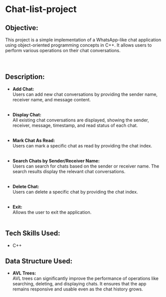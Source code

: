# Chat-list-project


## **Objective:**<br>  
This project is a simple implementation of a WhatsApp-like chat application using object-oriented programming concepts in C++. It allows users to perform various operations on their chat conversations.  
<br><br>


## **Description:**<br>
* **Add Chat:**<br>
Users can add new chat conversations by providing the sender name, receiver name, and message content. <br><br>

* **Display Chat:**<br>
All existing chat conversations are displayed, showing the sender, receiver, message, timestamp, and read status of each chat. <br><br>

* **Mark Chat As Read:**<br>
Users can mark a specific chat as read by providing the chat index. <br><br>

* **Search Chats by Sender/Receiver Name:**<br>
Users can search for chats based on the sender or receiver name. The search results display the relevant chat conversations. <br><br>
 
* **Delete Chat:**<br>
Users can delete a specific chat by providing the chat index.<br><br>

* **Exit:**<br>
Allows the user to exit the application. <br><br>

## **Tech Skills Used:**
* C++


## **Data Structure Used:**
* **AVL Trees:**<br>
 AVL trees can significantly improve the performance of operations like searching, deleting, and displaying chats. It ensures that the app remains responsive and usable even as the chat history grows. <br><br>

